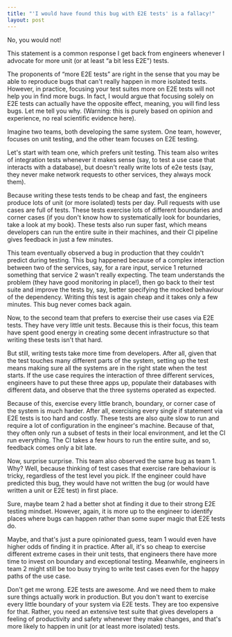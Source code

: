 ```yaml
---
title: "'I would have found this bug with E2E tests' is a fallacy!"
layout: post
---
```



No, you would not! 

This statement is a common response I get back from engineers whenever I advocate for more unit (or at least “a bit less E2E") tests.

The proponents of “more E2E tests” are right in the sense that you may be able to reproduce bugs that can't really happen in more isolated tests. However, in practice, focusing your test suites more on E2E tests will not help you in find more bugs. In fact, I would argue that focusing solely on E2E tests can actually have the opposite effect, meaning, you will find less bugs. Let me tell you why. (Warning: this is purely based on opinion and experience, no real scientific evidence here).

Imagine two teams, both developing the same system. One team, however, focuses on unit testing, and the other team focuses on E2E testing.

Let's start with team one, which prefers unit testing. This team also writes of integration tests whenever it makes sense (say, to test a use case that interacts with a database), but doesn't really write lots of e2e tests (say, they never make network requests to other services, they always mock them). 

Because writing these tests tends to be cheap and fast, the engineers produce lots of unit (or more isolated) tests per day. Pull requests with use cases are full of tests. These tests exercise lots of different boundaries and corner cases (if you don't know how to systematically look for boundaries, take a look at my book). These tests also run super fast, which means developers can run the entire suite in their machines, and their CI pipeline gives feedback in just a few minutes. 

This team eventually observed a bug in production that they couldn't predict during testing. This bug happened because of a complex interaction between two of the services, say, for a rare input, service 1 returned something that service 2 wasn't really expecting. The team understands the problem (they have good monitoring in place!), then go back to their test suite and improve the tests by, say, better specifying the mocked behaviour of the dependency. Writing this test is again cheap and it takes only a few minutes. This bug never comes back again. 

Now, to the second team that prefers to exercise their use cases via E2E tests. They have very little unit tests. Because this is their focus, this team have spent good energy in creating some decent infrastructure so that writing these tests isn't that hard. 

But still, writing tests take more time from developers. After all, given that the test touches many different parts of the system, setting up the test means making sure all the systems are in the right state when the test starts. If the use case requires the interaction of three different services, engineers have to put these three apps up, populate their databases with different data, and observe that the three systems operated as expected. 

Because of this, exercise every little branch, boundary, or corner case of the system is much harder. After all, exercising every single if statement via E2E tests is too hard and costly. These tests are also quite slow to run and require a lot of configuration in the engineer's machine. Because of that, they often only run a subset of tests in their local environment, and let the CI run everything. The CI takes a few hours to run the entire suite, and so, feedback comes only a bit late.

Now, surprise surprise. This team also observed the same bug as team 1. Why? Well, because thinking of test cases that exercise rare behaviour is tricky, regardless of the test level you pick. If the engineer could have predicted this bug, they would have not written the bug (or would have written a unit or E2E test) in first place. 

Sure, maybe team 2 had a better shot at finding it due to their strong E2E testing mindset. However, again, it is more up to the engineer to identify places where bugs can happen rather than some super magic that E2E tests do.

Maybe, and that's just a pure opinionated guess, team 1 would even have higher odds of finding it in practice. After all, it's so cheap to exercise different extreme cases in their unit tests, that engineers there have more time to invest on boundary and exceptional testing. Meanwhile, engineers in team 2 might still be too busy trying to write test cases even for the happy paths of the use case.

Don't get me wrong. E2E tests are awesome. And we need them to make sure things actually work in production. But you don't want to exercise every little boundary of your system via E2E tests. They are too expensive for that. Rather, you need an extensive test suite that gives developers a feeling of productivity and safety whenever they make changes, and that's more likely to happen in unit (or at least more isolated) tests. 
